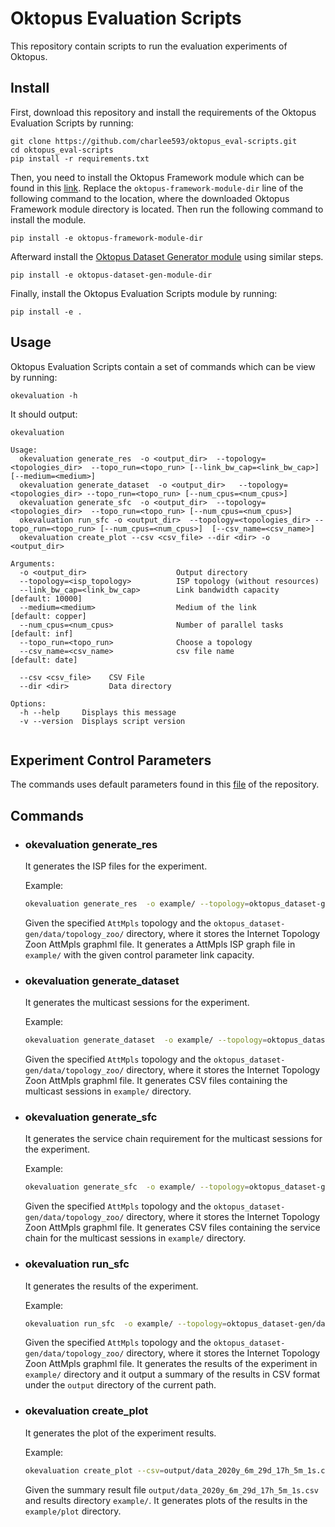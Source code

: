 # Oktopus Evaluation Scripts


This repository contain scripts to run the evaluation experiments of Oktopus.

## Install

First, download this repository and install the requirements of the Oktopus Evaluation Scripts by running:

    git clone https://github.com/charlee593/oktopus_eval-scripts.git
    cd oktopus_eval-scripts
    pip install -r requirements.txt

Then, you need to install the Oktopus Framework module which can be found in this [link](https://github.com/charlee593/oktopus_framework.git). Replace the `oktopus-framework-module-dir` line of the following command to the location, where the downloaded Oktopus Framework module directory is located. Then run the following command to install the module.

    pip install -e oktopus-framework-module-dir

Afterward install the [Oktopus Dataset Generator module](https://github.com/charlee593/oktopus_dataset-gen.git) using similar steps. 

    pip install -e oktopus-dataset-gen-module-dir

Finally, install the Oktopus Evaluation Scripts module by running:

    pip install -e .

## Usage

Oktopus Evaluation Scripts contain a set of commands which can be view by running:

    okevaluation -h

It should output:

```
okevaluation

Usage:
  okevaluation generate_res  -o <output_dir>  --topology=<topologies_dir>  --topo_run=<topo_run> [--link_bw_cap=<link_bw_cap>] [--medium=<medium>]  
  okevaluation generate_dataset  -o <output_dir>   --topology=<topologies_dir> --topo_run=<topo_run> [--num_cpus=<num_cpus>]
  okevaluation generate_sfc  -o <output_dir>  --topology=<topologies_dir>  --topo_run=<topo_run> [--num_cpus=<num_cpus>] 
  okevaluation run_sfc -o <output_dir>  --topology=<topologies_dir> --topo_run=<topo_run> [--num_cpus=<num_cpus>]  [--csv_name=<csv_name>]
  okevaluation create_plot --csv <csv_file> --dir <dir> -o <output_dir>

Arguments:
  -o <output_dir>                    Output directory                         
  --topology=<isp_topology>          ISP topology (without resources)          
  --link_bw_cap=<link_bw_cap>        Link bandwidth capacity                   [default: 10000]
  --medium=<medium>                  Medium of the link                        [default: copper]
  --num_cpus=<num_cpus>              Number of parallel tasks                  [default: inf]
  --topo_run=<topo_run>              Choose a topology                         
  --csv_name=<csv_name>              csv file name                             [default: date]
  
  --csv <csv_file>    CSV File
  --dir <dir>         Data directory
  
Options:
  -h --help     Displays this message
  -v --version  Displays script version


```

## Experiment Control Parameters

The commands uses default parameters found in this [file](https://github.com/charlee593/oktopus_eval-scripts/blob/master/okevaluation/commands/__init__.py) of the repository.

## Commands

* ###  okevaluation generate_res

   It generates the ISP files for the experiment.

   Example:

  ```bash
  okevaluation generate_res  -o example/ --topology=oktopus_dataset-gen/data/topology_zoo/ --topo_run=AttMpls
  ```

  Given the specified `AttMpls` topology and the `oktopus_dataset-gen/data/topology_zoo/` directory, where it stores the Internet Topology Zoon AttMpls graphml file. It generates a AttMpls ISP graph file in `example/` with the given control parameter link capacity.

* ###  okevaluation generate_dataset

   It generates the multicast sessions for the experiment.

   Example:

  ```bash
  okevaluation generate_dataset  -o example/ --topology=oktopus_dataset-gen/data/topology_zoo/ --topo_run=AttMpls
  ```

  Given the specified `AttMpls` topology and the `oktopus_dataset-gen/data/topology_zoo/` directory, where it stores the Internet Topology Zoon AttMpls graphml file. It generates CSV files containing the multicast sessions in `example/` directory.

* ###  okevaluation generate_sfc

   It generates the service chain requirement for the multicast sessions for the experiment.

   Example:

  ```bash
  okevaluation generate_sfc  -o example/ --topology=oktopus_dataset-gen/data/topology_zoo/ --topo_run=AttMpls
  ```

  Given the specified `AttMpls` topology and the `oktopus_dataset-gen/data/topology_zoo/` directory, where it stores the Internet Topology Zoon AttMpls graphml file. It generates CSV files containing the service chain for the multicast sessions in `example/` directory.

* ###  okevaluation run_sfc

   It generates the results of the experiment.

   Example:

  ```bash
  okevaluation run_sfc  -o example/ --topology=oktopus_dataset-gen/data/topology_zoo/ --topo_run=AttMpls
  ```

  Given the specified `AttMpls` topology and the `oktopus_dataset-gen/data/topology_zoo/` directory, where it stores the Internet Topology Zoon AttMpls graphml file. It generates the results of the experiment in `example/` directory and it output a summary of the results in CSV format under the `output` directory of the current path.

* ###  okevaluation create_plot

   It generates the plot of the experiment results.

   Example:

  ```bash
  okevaluation create_plot --csv=output/data_2020y_6m_29d_17h_5m_1s.csv --dir=example/ -o example/plot
  ```

  Given the summary result file `output/data_2020y_6m_29d_17h_5m_1s.csv` and results directory `example/`. It generates plots of the results in the `example/plot` directory.